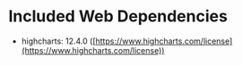 # Included Web Dependencies

- highcharts: 12.4.0 ([https://www.highcharts.com/license](https://www.highcharts.com/license))
